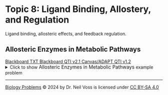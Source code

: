 # Topic 8: Ligand Binding, Allostery, and Regulation

Ligand binding, allosteric effects, and feedback regulation.

## Allosteric Enzymes in Metabolic Pathways

<div id="metabolic_pathway_allosteric-button-container" class="button-container">
<a class="md-button custom-button bb_text" href="bbq-metabolic_pathway_allosteric-questions.txt" download title="Download bbq-metabolic_pathway_allosteric-questions.txt" aria-label="Click to download the Blackboard TXT file (bbq-metabolic_pathway_allosteric-questions.txt)">
    <i class="fa fa-download"></i>Blackboard TXT
</a>
<a class="md-button custom-button bb_qti" href="downloads/blackboard_qti_v2_1-metabolic_pathway_allosteric.zip" download title="Download blackboard_qti_v2_1-metabolic_pathway_allosteric.zip" aria-label="Click to download the Blackboard QTI v2.1 file (blackboard_qti_v2_1-metabolic_pathway_allosteric.zip)">
    <i class="fa fa-download"></i>Blackboard QTI v2.1
</a>
<a class="md-button custom-button canvas_qti" href="downloads/canvas_qti_v1_2-metabolic_pathway_allosteric.zip" download title="Download canvas_qti_v1_2-metabolic_pathway_allosteric.zip" aria-label="Click to download the Canvas/ADAPT QTI v1.2 file (canvas_qti_v1_2-metabolic_pathway_allosteric.zip)">
    <i class="fa fa-download"></i>Canvas/ADAPT QTI v1.2
</a>
</div><details>
  <summary>Click 
    <span style='font-weight: normal;'>
       to show
    </span>
    <span style='font-size: 1.1em; color: var(--md-primary-fg-color--dark)'>
      Allosteric Enzymes in Metabolic Pathways
    </span>
    <span style='font-weight: normal;'>
      example problem
    </span>
  </summary>
  {% include "biochemistry/topic08/downloads/selftest-metabolic_pathway_allosteric.html" %}

</details>

---

<a href="https://biologyproblems.org/">Biology Problems</a> © 2024 by Dr. Neil Voss is licensed under <a href="https://creativecommons.org/licenses/by-sa/4.0/">CC BY-SA 4.0</a><img src="https://mirrors.creativecommons.org/presskit/icons/cc.svg" alt="" style="max-width: 1em;max-height:1em;margin-left: .2em;"><img 
src="https://mirrors.creativecommons.org/presskit/icons/by.svg" alt="" style="max-width: 1em;max-height:1em;margin-left: .2em;"><img src="https://mirrors.creativecommons.org/presskit/icons/sa.svg" alt="" style="max-width: 1em;max-height:1em;margin-left: .2em;">